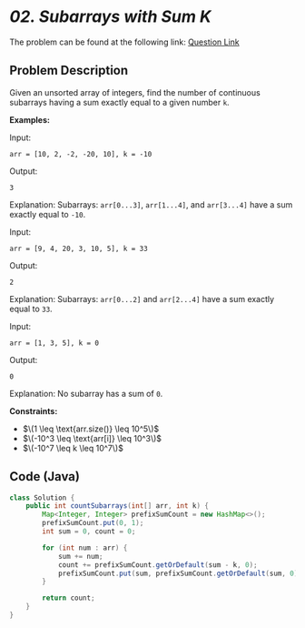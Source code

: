 # *02. Subarrays with Sum K*

The problem can be found at the following link: [Question Link](https://www.geeksforgeeks.org/problems/subarrays-with-sum-k/1)

## Problem Description

Given an unsorted array of integers, find the number of continuous subarrays having a sum exactly equal to a given number `k`.

**Examples:**

Input:  
```
arr = [10, 2, -2, -20, 10], k = -10
```
Output:  
```
3
```
Explanation: Subarrays: `arr[0...3]`, `arr[1...4]`, and `arr[3...4]` have a sum exactly equal to `-10`.

Input:  
```
arr = [9, 4, 20, 3, 10, 5], k = 33
```
Output:  
```
2
```
Explanation: Subarrays: `arr[0...2]` and `arr[2...4]` have a sum exactly equal to `33`.

Input:  
```
arr = [1, 3, 5], k = 0
```
Output:  
```
0
```
Explanation: No subarray has a sum of `0`.

**Constraints:**

- $\(1 \leq \text{arr.size()} \leq 10^5\)$
- $\(-10^3 \leq \text{arr[i]} \leq 10^3\)$
- $\(-10^7 \leq k \leq 10^7\)$
## Code (Java)

```java
class Solution {
    public int countSubarrays(int[] arr, int k) {
        Map<Integer, Integer> prefixSumCount = new HashMap<>();
        prefixSumCount.put(0, 1);
        int sum = 0, count = 0;

        for (int num : arr) {
            sum += num;
            count += prefixSumCount.getOrDefault(sum - k, 0);
            prefixSumCount.put(sum, prefixSumCount.getOrDefault(sum, 0) + 1);
        }

        return count;
    }
}
```
